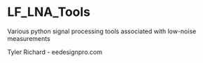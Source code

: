 # LF_LNA_Tools
<p>Various python signal processing tools associated with low-noise measurements
</p>
<p>Tyler Richard - eedesignpro.com</p>
